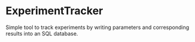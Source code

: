 # ExperimentTracker
Simple tool to track experiments by writing parameters and corresponding results into an SQL database.
